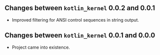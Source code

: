 ## Changes between `kotlin_kernel` 0.0.2 and 0.0.1

  * Improved filtering for ANSI control sequences in string output.

## Changes between `kotlin_kernel` 0.0.1 and 0.0.0

  * Project came into existence.